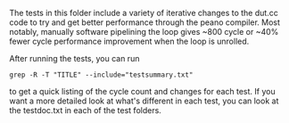 The tests in this folder include a variety of iterative changes to the dut.cc code to try and get
better performance through the peano compiler. Most notably, manually software pipelining the loop
gives ~800 cycle or ~40% fewer cycle performance improvement when the loop is unrolled. 

After running the tests, you can run 
```
grep -R -T "TITLE" --include="testsummary.txt"
```
to get a quick listing of the cycle count and changes for each test. If you want a more detailed look
at what's different in each test, you can look at the testdoc.txt in each of the test folders.

